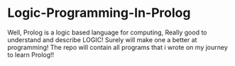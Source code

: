 # Logic-Programming-In-Prolog
Well, Prolog is a logic based language for computing, Really good to understand and describe LOGIC! Surely will make one a better at programming! The repo will contain all programs that i wrote on my journey to learn Prolog!!
